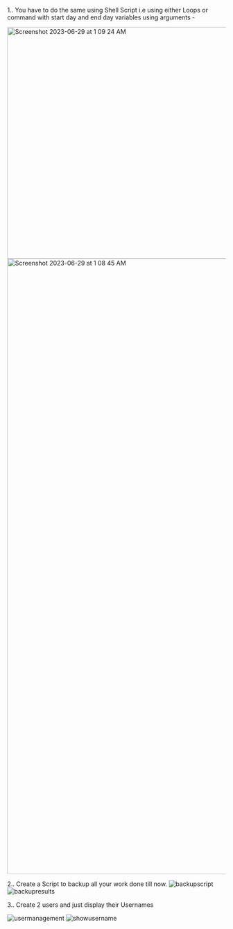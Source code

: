 1.. You have to do the same using Shell Script i.e using either Loops or command with start day and end day variables using arguments -

<img width="534" alt="Screenshot 2023-06-29 at 1 09 24 AM" src="https://github.com/seematripathi/90DaysOfDevOps/assets/33751911/baadede6-ac65-493a-81c0-1eee46cb5f20">

<img width="1421" alt="Screenshot 2023-06-29 at 1 08 45 AM" src="https://github.com/seematripathi/90DaysOfDevOps/assets/33751911/0f64def0-ebc7-4378-a370-f1b478d89947">

2.. Create a Script to backup all your work done till now.
![backupscript](https://github.com/seematripathi/90DaysOfDevOps/assets/33751911/d81005ac-fc74-45c1-8754-39cdb7d202a2)
![backupresults](https://github.com/seematripathi/90DaysOfDevOps/assets/33751911/906f9d2a-ca81-4ed1-a2d3-947326054c8b)

3.. Create 2 users and just display their Usernames

![usermanagement](https://github.com/seematripathi/90DaysOfDevOps/assets/33751911/f6529961-5c2a-405a-b7ca-d054377f9646)
![showusername](https://github.com/seematripathi/90DaysOfDevOps/assets/33751911/dd7d679d-2fc6-4274-bc29-e9d2c1d0a102)






